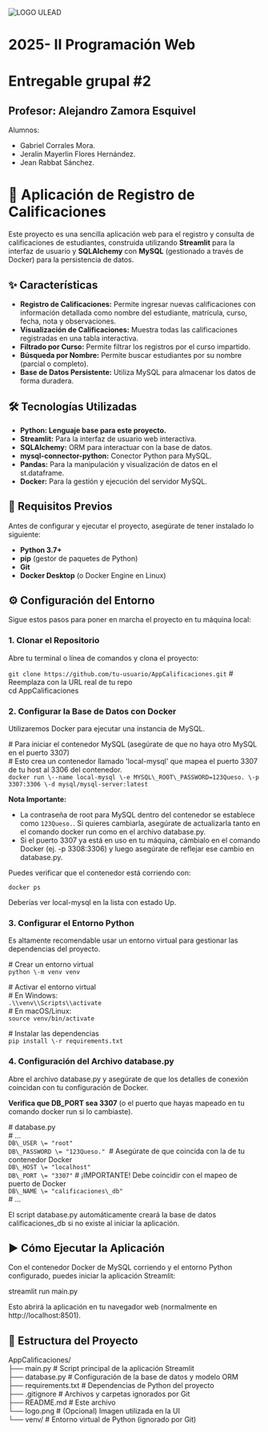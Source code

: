![LOGO ULEAD](https://github.com/user-attachments/assets/6f54a45a-9049-4952-8bd9-ffe2d4983bf3)

# **2025- II Programación Web**
# **Entregable grupal #2**

## Profesor: Alejandro Zamora Esquivel

Alumnos:
- Gabriel Corrales Mora.
- Jeralin Mayerlin Flores Hernández.
- Jean Rabbat Sánchez.


# **📘 Aplicación de Registro de Calificaciones**

Este proyecto es una sencilla aplicación web para el registro y consulta de calificaciones de estudiantes, construida utilizando **Streamlit** para la interfaz de usuario y **SQLAlchemy** con **MySQL** (gestionado a través de Docker) para la persistencia de datos.

## **✨ Características**

* **Registro de Calificaciones:** Permite ingresar nuevas calificaciones con información detallada como nombre del estudiante, matrícula, curso, fecha, nota y observaciones.  
* **Visualización de Calificaciones:** Muestra todas las calificaciones registradas en una tabla interactiva.  
* **Filtrado por Curso:** Permite filtrar los registros por el curso impartido.  
* **Búsqueda por Nombre:** Permite buscar estudiantes por su nombre (parcial o completo).  
* **Base de Datos Persistente:** Utiliza MySQL para almacenar los datos de forma duradera.

## **🛠️ Tecnologías Utilizadas**

* **Python: Lenguaje base para este proyecto.**  
* **Streamlit:** Para la interfaz de usuario web interactiva.  
* **SQLAlchemy:** ORM para interactuar con la base de datos.  
* **mysql-connector-python:** Conector Python para MySQL.  
* **Pandas:** Para la manipulación y visualización de datos en el st.dataframe.  
* **Docker:** Para la gestión y ejecución del servidor MySQL.

## **🚀 Requisitos Previos**

Antes de configurar y ejecutar el proyecto, asegúrate de tener instalado lo siguiente:

* **Python 3.7+**  
* **pip** (gestor de paquetes de Python)  
* **Git**  
* **Docker Desktop** (o Docker Engine en Linux)

## **⚙️ Configuración del Entorno**

Sigue estos pasos para poner en marcha el proyecto en tu máquina local:

### **1\. Clonar el Repositorio**

Abre tu terminal o línea de comandos y clona el proyecto:

`git clone https://github.com/tu-usuario/AppCalificaciones.git` \# Reemplaza con la URL real de tu repo  
cd AppCalificaciones

### **2\. Configurar la Base de Datos con Docker**

Utilizaremos Docker para ejecutar una instancia de MySQL.

\# Para iniciar el contenedor MySQL (asegúrate de que no haya otro MySQL en el puerto 3307\)  
\# Esto crea un contenedor llamado 'local-mysql' que mapea el puerto 3307 de tu host al 3306 del contenedor.  
`docker run \--name local-mysql \-e MYSQL\_ROOT\_PASSWORD=123Queso. \-p 3307:3306 \-d mysql/mysql-server:latest`

**Nota Importante:**

* La contraseña de root para MySQL dentro del contenedor se establece como `123Queso.`. Si quieres cambiarla, asegúrate de actualizarla tanto en el comando docker run como en el archivo database.py.  
* Si el puerto 3307 ya está en uso en tu máquina, cámbialo en el comando Docker (ej. \-p 3308:3306) y luego asegúrate de reflejar ese cambio en database.py.

Puedes verificar que el contenedor está corriendo con:

`docker ps`

Deberías ver local-mysql en la lista con estado Up.

### **3\. Configurar el Entorno Python**

Es altamente recomendable usar un entorno virtual para gestionar las dependencias del proyecto.

\# Crear un entorno virtual  
`python \-m venv venv`

\# Activar el entorno virtual  
\# En Windows:  
`.\\venv\\Scripts\\activate`  
\# En macOS/Linux:  
`source venv/bin/activate`

\# Instalar las dependencias  
`pip install \-r requirements.txt`

### **4\. Configuración del Archivo database.py**

Abre el archivo database.py y asegúrate de que los detalles de conexión coincidan con tu configuración de Docker.

**Verifica que DB\_PORT sea 3307** (o el puerto que hayas mapeado en tu comando docker run si lo cambiaste).

\# database.py  
\# ...  
`DB\_USER \= "root"`  
`DB\_PASSWORD \= "123Queso."`  \# Asegúrate de que coincida con la de tu contenedor Docker  
`DB\_HOST \= "localhost"`  
`DB\_PORT \= "3307"`          \# ¡IMPORTANTE\! Debe coincidir con el mapeo de puerto de Docker  
`DB\_NAME \= "calificaciones\_db"`  
\# ...

El script database.py automáticamente creará la base de datos calificaciones\_db si no existe al iniciar la aplicación.

## **▶️ Cómo Ejecutar la Aplicación**

Con el contenedor Docker de MySQL corriendo y el entorno Python configurado, puedes iniciar la aplicación Streamlit:

streamlit run main.py

Esto abrirá la aplicación en tu navegador web (normalmente en http://localhost:8501).

## **📂 Estructura del Proyecto**

AppCalificaciones/  
├── main.py                 \# Script principal de la aplicación Streamlit  
├── database.py             \# Configuración de la base de datos y modelo ORM  
├── requirements.txt        \# Dependencias de Python del proyecto  
├── .gitignore              \# Archivos y carpetas ignorados por Git  
├── README.md               \# Este archivo  
└── logo.png                \# (Opcional) Imagen utilizada en la UI  
└── venv/                   \# Entorno virtual de Python (ignorado por Git)


